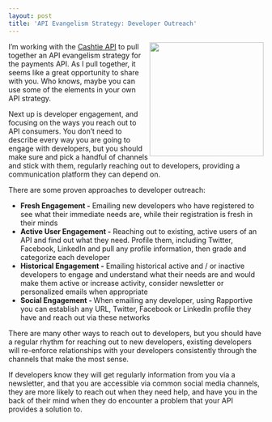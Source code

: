 ```yaml
---
layout: post
title: 'API Evangelism Strategy: Developer Outreach'
---
```

<p><img src="https://s3.amazonaws.com/kinlane-productions/bw-icons/bw-conversation-bubbles.png" alt="" width="225" align="right" /></p>
<p><span>I&rsquo;m working with the&nbsp;</span><a title="Cashtie API" href="http://bit.ly/1grzE1H">Cashtie API</a><span>&nbsp;to pull together an API evangelism strategy for the payments API. As I pull together, it seems like a great opportunity to share with you. Who knows, maybe you can use some of the elements in your own API strategy.</span></p>
<p>Next up is developer engagement, and focusing on the ways you reach out to API consumers. You don&rsquo;t need to describe every way you are going to engage with developers, but you should make sure and pick a handful of channels and stick with them, regularly reaching out to developers, providing a communication platform they can depend on.</p>
<p>There are some proven approaches to developer outreach:</p>
<ul class="mainlist">
<li><strong>Fresh Engagement -</strong> Emailing new developers who have registered to see what their immediate needs are, while their registration is fresh in their minds</li>
<li><strong>Active User Engagement -</strong> Reaching out to existing, active users of an API and find out what they need. Profile them, including Twitter, Facebook, LinkedIn and pull any profile information, then grade and categorize each developer</li>
<li><strong>Historical Engagement -</strong> Emailing historical active and / or inactive developers to engage and understand what their needs are and would make them active or increase activity, consider newsletter or personalized emails when appropriate</li>
<li><strong>Social Engagement - </strong>When emailing any developer, using Rapportive you can establish any URL, Twitter, Facebook or LinkedIn profile they have and reach out via these networks</li>
</ul>
<p>There are many other ways to reach out to developers, but you should have a regular rhythm for reaching out to new developers, existing developers will re-enforce relationships with your developers consistently through the channels that make the most sense.</p>
<p>If developers know they will get regularly information from you via a newsletter, and that you are accessible via common social media channels, they are more likely to reach out when they need help, and have you in the back of their mind when they do encounter a problem that your API provides a solution to.</p>